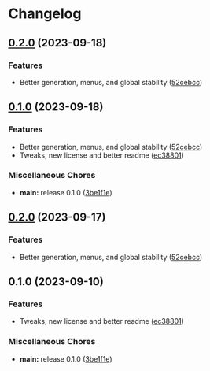 # Changelog

## [0.2.0](https://github.com/Donokami/the-adventurers-journey/compare/0.1.0...0.2.0) (2023-09-18)


### Features

* Better generation, menus, and global stability ([52cebcc](https://github.com/Donokami/the-adventurers-journey/commit/52cebccc02e25e16372b843bbf85a325ec473d34))

## [0.1.0](https://github.com/Donokami/the-adventurers-journey/compare/main-v0.2.0...main-0.1.0) (2023-09-18)


### Features

* Better generation, menus, and global stability ([52cebcc](https://github.com/Donokami/the-adventurers-journey/commit/52cebccc02e25e16372b843bbf85a325ec473d34))
* Tweaks, new license and better readme ([ec38801](https://github.com/Donokami/the-adventurers-journey/commit/ec388014573baf68f45eece0c847435559fdcb2a))


### Miscellaneous Chores

* **main:** release 0.1.0 ([3be1f1e](https://github.com/Donokami/the-adventurers-journey/commit/3be1f1ed7bea37666c5e6ed951c39ab54cea5efd))

## [0.2.0](https://github.com/Donokami/the-adventurers-journey/compare/main-v0.1.0...main-v0.2.0) (2023-09-17)


### Features

* Better generation, menus, and global stability ([52cebcc](https://github.com/Donokami/the-adventurers-journey/commit/52cebccc02e25e16372b843bbf85a325ec473d34))

## 0.1.0 (2023-09-10)


### Features

* Tweaks, new license and better readme ([ec38801](https://github.com/Donokami/the-adventurers-journey/commit/ec388014573baf68f45eece0c847435559fdcb2a))


### Miscellaneous Chores

* **main:** release 0.1.0 ([3be1f1e](https://github.com/Donokami/the-adventurers-journey/commit/3be1f1ed7bea37666c5e6ed951c39ab54cea5efd))
